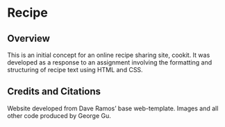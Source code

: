 # Recipe
## Overview

This is an initial concept for an online recipe sharing site, cookit. It was developed as a response to an assignment involving the formatting and structuring of recipe text using HTML and CSS.

## Credits and Citations

Website developed from Dave Ramos’ base web-template. Images and all other code produced by George Gu.